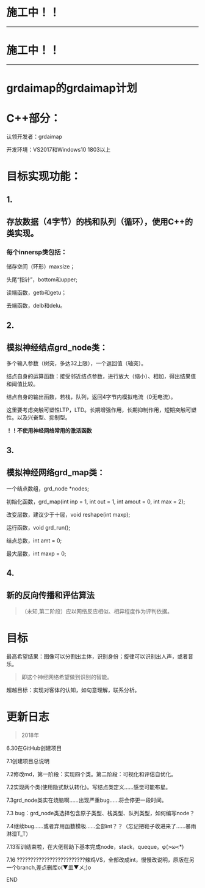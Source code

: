 # 施工中！！
__________________________

# 施工中！！
__________________________
# grdaimap的grdaimap计划


# **C++部分：**
认领开发者：grdaimap

开发环境：VS2017和Windows10 1803以上

# 目标实现功能：

## 1.
## **存放数据（4字节）的栈和队列（循环），使用C++的类实现。**

### 每个**innersp类**包括：
储存空间（环形）maxsize；

头尾“指针”，bottom和upper;

读端函数，getb和getu；

去端函数，delb和delu。

## 2.
## **模拟神经结点grd_node类：**

多个输入参数（树突，多达32上限），一个返回值（轴突）。

结点自身的运算函数：接受邻近结点参数，进行放大（缩小）、相加，得出结果值和阈值比较。

结点自身的输出函数，若栈，队列，返回4字节内模拟电流（0无电流）。

这里要考虑突触可塑性LTP，LTD。长期增强作用，长期抑制作用，短期突触可塑性。以及兴奋型、抑制型。

**！！不使用神经网络常用的激活函数**

## 3.
## **模拟神经网络grd_map类：**
一个结点数组，grd_node *nodes;

初始化函数，grd_map(int inp = 1, int out = 1, int amout = 0, int max = 2);

改变层数，建议少于十层，void reshape(int maxp);

运行函数，void grd_run();

结点总数，int amt = 0;

最大层数，int maxp = 0;





## 4.
## **新的反向传播和评估算法**
>（未知,第二阶段）应以网络反应相似、相异程度作为评判依据。


# 目标

最高希望结果：图像可以分割出主体，识别身份；旋律可以识别出人声，或者音乐。
>即这个神经网络希望做到识别的智能。

超越目标：实现对客体的认知，如句意理解，联系分析。

# 更新日志

>2018年

6.30在GitHub创建项目

7.1创建项目总说明

7.2修改md，第一阶段：实现四个类。第二阶段：可视化和评估自优化。

7.2实现两个类(使用隐式默认转化)。写结点类定义……感觉可能布星。

7.3grd_node类实在烧脑啊……出现严重bug……将会停更一段时间。

7.3 bug：grd_node类选择包含原子类型、栈类型、队列类型，如何编写node？

7.4继续bug……或者弃用函数模板……全部int？？（忘记把鞋子收进来了……暴雨淋湿T_T）

7.13军训结束啦，在大佬帮助下基本完成node，stack，queque。φ(>ω<*) 

7.16
?????????????????????????辣鸡VS，全部改成int，慢慢改说明，原版在另一个branch,差点删库o(▼皿▼メ;)o

































































































END
